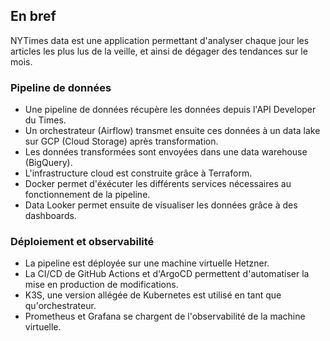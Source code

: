 ## En bref

NYTimes data est une application permettant d'analyser chaque jour les articles les plus lus de la veille, et ainsi de dégager des tendances sur le mois.

### Pipeline de données

- Une pipeline de données récupère les données depuis l'API Developer du Times.
- Un orchestrateur (Airflow) transmet ensuite ces données à un data lake sur GCP (Cloud Storage) après transformation.
- Les données transformées sont envoyées dans une data warehouse (BigQuery).
- L'infrastructure cloud est construite grâce à Terraform.
- Docker permet d'éxécuter les différents services nécessaires au fonctionnement de la pipeline.
- Data Looker permet ensuite de visualiser les données grâce à des dashboards.

### Déploiement et observabilité

- La pipeline est déployée sur une machine virtuelle Hetzner.
- La CI/CD de GitHub Actions et d'ArgoCD permettent d'automatiser la mise en production de modifications.
- K3S, une version allégée de Kubernetes est utilisé en tant que qu'orchestrateur.
- Prometheus et Grafana se chargent de l'observabilité de la machine virtuelle.
